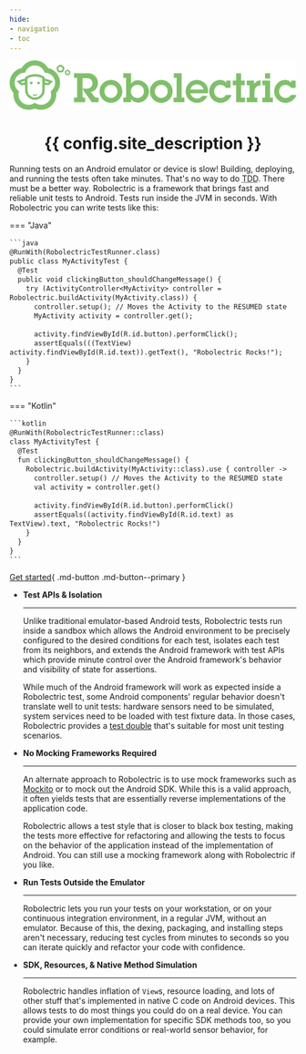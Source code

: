 ```yaml
---
hide:
- navigation
- toc
---
```


<div align="center">
  <img src="images/robolectric-horizontal.png" alt="{{ config.site_name }}" />

  <h1>{{ config.site_description }}</h1>
</div>

Running tests on an Android emulator or device is slow! Building, deploying, and running the tests
often take minutes. That's no way to do <abbr title="Test-Driven Development">TDD</abbr>. There must
be a better way. Robolectric is a framework that brings fast and reliable unit tests to Android.
Tests run inside the JVM in seconds. With Robolectric you can write tests like this:

=== "Java"

    ```java
    @RunWith(RobolectricTestRunner.class)
    public class MyActivityTest {
      @Test
      public void clickingButton_shouldChangeMessage() {
        try (ActivityController<MyActivity> controller = Robolectric.buildActivity(MyActivity.class)) {
          controller.setup(); // Moves the Activity to the RESUMED state
          MyActivity activity = controller.get();

          activity.findViewById(R.id.button).performClick();
          assertEquals(((TextView) activity.findViewById(R.id.text)).getText(), "Robolectric Rocks!");
        }
      }
    }
    ```

=== "Kotlin"

    ```kotlin
    @RunWith(RobolectricTestRunner::class)
    class MyActivityTest {
      @Test
      fun clickingButton_shouldChangeMessage() {
        Robolectric.buildActivity(MyActivity::class).use { controller ->
          controller.setup() // Moves the Activity to the RESUMED state
          val activity = controller.get()

          activity.findViewById(R.id.button).performClick()
          assertEquals((activity.findViewById(R.id.text) as TextView).text, "Robolectric Rocks!")
        }
      }
    }
    ```

[Get started](getting-started.md){ .md-button .md-button--primary }

<div class="grid cards" markdown>

-   **Test APIs & Isolation**

    ---

    Unlike traditional emulator-based Android tests, Robolectric tests run inside a sandbox which
    allows the Android environment to be precisely configured to the desired conditions for each
    test, isolates each test from its neighbors, and extends the Android framework with test APIs
    which provide minute control over the Android framework's behavior and visibility of state for
    assertions.

    While much of the Android framework will work as expected inside a Robolectric test, some
    Android components' regular behavior doesn't translate well to unit tests: hardware sensors need
    to be simulated, system services need to be loaded with test fixture data. In those cases,
    Robolectric provides a [test double][test-double] that's suitable for most unit testing
    scenarios.

-   **No Mocking Frameworks Required**

    ---

    An alternate approach to Robolectric is to use mock frameworks such as [Mockito][mockito] or to
    mock out the Android SDK. While this is a valid approach, it often yields tests that are
    essentially reverse implementations of the application code.

    Robolectric allows a test style that is closer to black box testing, making the tests more
    effective for refactoring and allowing the tests to focus on the behavior of the application
    instead of the implementation of Android. You can still use a mocking framework along with
    Robolectric if you like.

-   **Run Tests Outside the Emulator**

    ---

    Robolectric lets you run your tests on your workstation, or on your continuous integration
    environment, in a regular JVM, without an emulator. Because of this, the dexing, packaging, and
    installing steps aren't necessary, reducing test cycles from minutes to seconds so you can
    iterate quickly and refactor your code with confidence.

-   **SDK, Resources, & Native Method Simulation**

    ---

    Robolectric handles inflation of `View`s, resource loading, and lots of other stuff that's
    implemented in native C code on Android devices. This allows tests to do most things you could
    do on a real device. You can provide your own implementation for specific SDK methods too, so
    you could simulate error conditions or real-world sensor behavior, for example.

</div>

[mockito]: https://site.mockito.org/
[test-double]: https://en.wikipedia.org/wiki/Test_double
